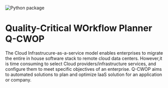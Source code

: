 ![Python package](https://github.com/QCDIS/Q-CWOP-backend/workflows/Python%20package/badge.svg) 
# Quality-Critical WOrkflow Planner Q-CWOP 

The Cloud Infrastrucure-as-a-service model enables enterprises to migrate the entire in house software stack to remote cloud data centers. However,it is time consuming to select Cloud providers/infrastructure services, and configure them to meet specific objectives of an enterprise. Q-CWOP  aims to automated solutions to plan and optimize IaaS solution for an application or company.
